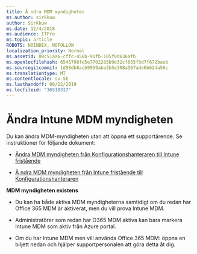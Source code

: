 ```yaml
---
title: Ã ndra MDM myndigheten
ms.author: sirkkuw
author: Sirkkuw
ms.date: 12/4/2018
ms.audience: ITPro
ms.topic: article
ROBOTS: NOINDEX, NOFOLLOW
localization_priority: Normal
ms.assetid: 08c51aa6-cffc-456b-91fb-185f0d636afb
ms.openlocfilehash: 6545798fe5e7702285b9e32cf635f3d7f672baeb
ms.sourcegitcommit: 1d98db8acb9959aba3b5e308a567ade6b62da56c
ms.translationtype: MT
ms.contentlocale: sv-SE
ms.lasthandoff: 08/22/2019
ms.locfileid: "36519317"
---
```

# <a name="change-intune-mdm-authority"></a>Ändra Intune MDM myndigheten

Du kan ändra MDM-myndigheten utan att öppna ett supportärende. Se instruktioner för följande dokument:
  
- [Ändra MDM myndigheten från Konfigurationshanteraren till Intune fristående](https://docs.microsoft.com/sccm/mdm/deploy-use/migrate-change-mdm-authority)
    
- [Ã ndra MDM myndigheten från Intune fristående till Konfigurationshanteraren](https://docs.microsoft.com/sccm/mdm/deploy-use/change-mdm-authority)
    
 **MDM myndigheten existens**
  
- Du kan ha både aktiva MDM myndigheterna samtidigt om du redan har Office 365 MDM är aktiverat, men du vill prova Intune MDM.
    
- Administratörer som redan har O365 MDM aktiva kan bara markera Intune MDM som aktiv från Azure portal.
    
- Om du har Intune MDM men vill använda Office 365 MDM: öppna en biljett nedan och hjälper supportpersonalen att göra detta åt dig.
    

